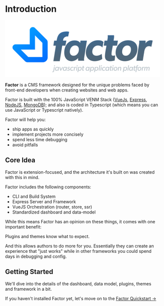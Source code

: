 # Introduction

![Factor Logo](./img/factor-logo-2.svg)

**Factor** is a CMS framework designed for the unique problems faced by front-end developers when creating websites and web apps.

Factor is built with the 100% JavaScript VENM Stack ([VueJs](https://vuejs.org), [Express](https://expressjs.com), [NodeJS](https://nodejs.org/en/), [MongoDB](https://github.com/mongodb/mongo)); and also is coded in Typescript (which means you can use JavaScript or Typescript natively).

Factor will help you:

- ship apps as quickly
- implement projects more concisely
- spend less time debugging
- avoid pitfalls

## Core Idea

Factor is extension-focused, and the architecture it's built on was created with this in mind.

Factor includes the following components:

- CLI and Build System
- Express Server and Framework
- VueJS Orchestration (router, store, ssr)
- Standardized dashboard and data-model

While this means Factor has an opinion on these things, it comes with one important benefit:

Plugins and themes know what to expect.

And this allows authors to do more for you. Essentially they can create an experience that "just works" while in other frameworks you could spend days in debugging and config.

## Getting Started

We'll dive into the details of the dashboard, data model, plugins, themes and framework in a bit.

If you haven't installed Factor yet, let's move on to the [Factor Quickstart &rarr;](./guide/quickstart)
